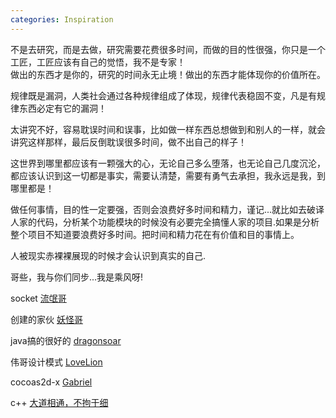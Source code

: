 ```yaml
---
categories: Inspiration
---
```


不是去研究，而是去做，研究需要花费很多时间，而做的目的性很强，你只是一个工匠，工匠应该有自己的觉悟，我不是专家！<br>
做出的东西才是你的，研究的时间永无止境！做出的东西才能体现你的价值所在。


规律既是漏洞，人类社会通过各种规律组成了体现，规律代表稳固不变，凡是有规律东西必定有它的漏洞！



太讲究不好，容易耽误时间和误事，比如做一样东西总想做到和别人的一样，就会讲究这样那样，最后反倒耽误很多时间，做不出自己的样子！


这世界到哪里都应该有一颗强大的心，无论自己多么堕落，也无论自己几度沉沦，都应该认识到这一切都是事实，需要认清楚，需要有勇气去承担，我永远是我，到哪里都是！


做任何事情，目的性一定要强，否则会浪费好多时间和精力，谨记...就比如去破译人家的代码，分析某个功能模块的时候没有必要完全搞懂人家的项目.如果是分析整个项目不知道要浪费好多时间。把时间和精力花在有价值和目的事情上。


人被现实赤裸裸展现的时候才会认识到真实的自己.

哥些，我与你们同步...我是乘风呀!

socket
[流氓哥](http://blog.csdn.net/zhu410289616)

创建的家伙
[妖怪哥](http://blog.csdn.net/yt7589/)

java搞的很好的
[dragonsoar](http://dragonsoar.iteye.com)

伟哥设计模式
[LoveLion](http://blog.csdn.net/lovelion/article/details/17517213)

cocoas2d-x
[Gabriel](http://blog.csdn.net/gf771115)

c++
[大道相通，不拘于细](http://www.cnblogs.com/alephsoul-alephsoul/category/417059.html)